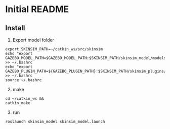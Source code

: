 # Initial README

## Install

1. Export model folder
```
export SKINSIM_PATH=~/catkin_ws/src/skinsim
echo "export GAZEBO_MODEL_PATH=$GAZEBO_MODEL_PATH:$SKINSIM_PATH/skinsim_model/models" >> ~/.bashrc
echo "export GAZEBO_PLUGIN_PATH=${GAZEBO_PLUGIN_PATH}:$SKINSIM_PATH/skinsim_plugins/build" >> ~/.bashrc
source ~/.bashrc
```

2. make
```
cd ~/catkin_ws &&
catkin_make
```

3. run
```
roslaunch skinsim_model skinsim_model.launch
```